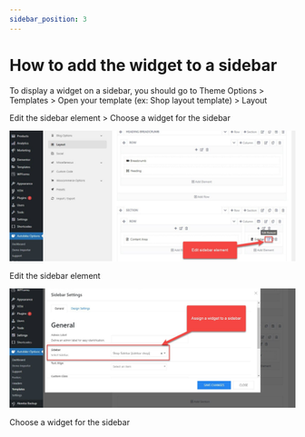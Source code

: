 ```yaml
---
sidebar_position: 3
---
```

# How to add the widget to a sidebar

To display a widget on a sidebar, you should go to Theme Options > Templates > Open your template (ex: Shop layout template) > Layout

Edit the sidebar element > Choose a widget for the sidebar

![Inventory](./img/edit-sidebar.jpeg)

Edit the sidebar element

![Inventory](./img/choose-sidebar.jpeg)

Choose a widget for the sidebar
